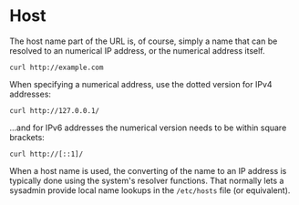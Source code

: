 # Host

The host name part of the URL is, of course, simply a name that can be resolved
to an numerical IP address, or the numerical address itself.

    curl http://example.com

When specifying a numerical address, use the dotted version for IPv4
addresses:

    curl http://127.0.0.1/

…and for IPv6 addresses the numerical version needs to be within square
brackets:

    curl http://[::1]/

When a host name is used, the converting of the name to an IP address is
typically done using the system's resolver functions. That normally lets a
sysadmin provide local name lookups in the `/etc/hosts` file (or equivalent).
